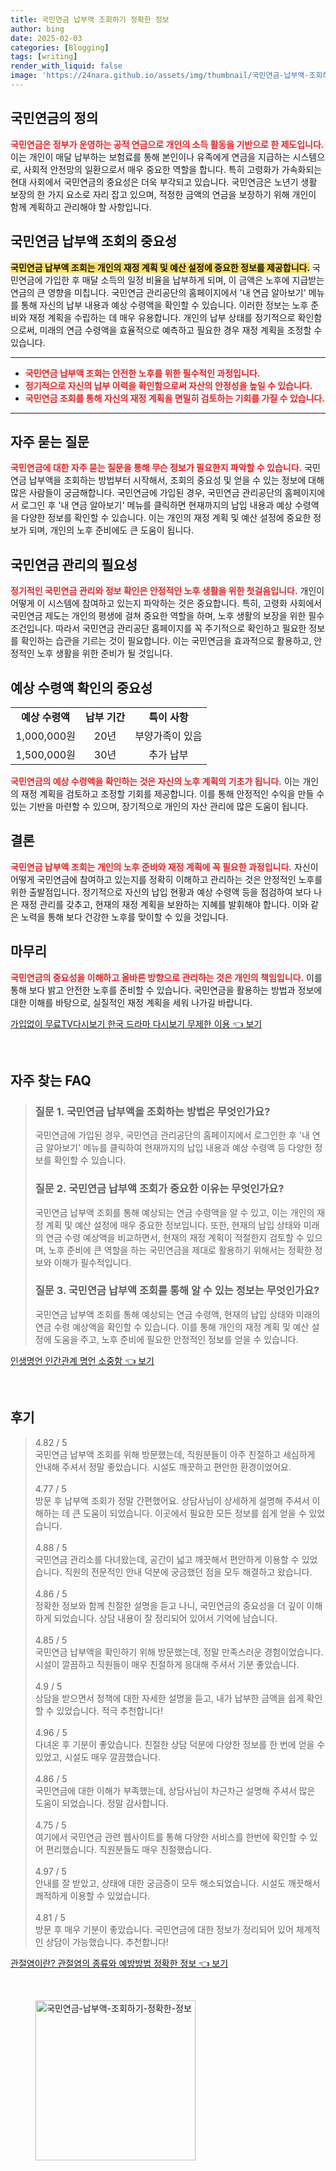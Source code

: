 ```yaml
---
title: 국민연금 납부액 조회하기 정확한 정보
author: bing
date: 2025-02-03
categories: [Blogging]
tags: [writing]
render_with_liquid: false
image: 'https://24nara.github.io/assets/img/thumbnail/국민연금-납부액-조회하기-정확한-정보.webp'
---
```



<h2 id='국민연금의 정의'>국민연금의 정의</h2>

<p><b><span style="color: #ee2323;">국민연금은 정부가 운영하는 공적 연금으로 개인의 소득 활동을 기반으로 한 제도입니다.</span></b> 이는 개인이 매달 납부하는 보험료를 통해 본인이나 유족에게 연금을 지급하는 시스템으로, 사회적 안전망의 일환으로서 매우 중요한 역할을 합니다. 특히 고령화가 가속화되는 현대 사회에서 국민연금의 중요성은 더욱 부각되고 있습니다. 국민연금은 노년기 생활 보장의 한 가지 요소로 자리 잡고 있으며, 적정한 금액의 연금을 보장하기 위해 개인이 함께 계획하고 관리해야 할 사항입니다.</p>

<h2 id='국민연금 납부액 조회의 중요성'>국민연금 납부액 조회의 중요성</h2>

<p><b><span style="background-color: #ffe066;">국민연금 납부액 조회는 개인의 재정 계획 및 예산 설정에 중요한 정보를 제공합니다.</span></b> 국민연금에 가입한 후 매달 소득의 일정 비율을 납부하게 되며, 이 금액은 노후에 지급받는 연금의 큰 영향을 미칩니다. 국민연금 관리공단의 홈페이지에서 '내 연금 알아보기' 메뉴를 통해 자신의 납부 내용과 예상 수령액을 확인할 수 있습니다. 이러한 정보는 노후 준비와 재정 계획을 수립하는 데 매우 유용합니다. 개인의 납부 상태를 정기적으로 확인함으로써, 미래의 연금 수령액을 효율적으로 예측하고 필요한 경우 재정 계획을 조정할 수 있습니다.</p>

<hr />

<ul>
    <li><b><span style="color: #ee2323;">국민연금 납부액 조회는 안전한 노후를 위한 필수적인 과정입니다.</span></b></li>
    <li><b><span style="color: #ee2323;">정기적으로 자신의 납부 이력을 확인함으로써 자산의 안정성을 높일 수 있습니다.</span></b></li>
    <li><b><span style="color: #ee2323;">국민연금 조회를 통해 자신의 재정 계획을 면밀히 검토하는 기회를 가질 수 있습니다.</span></b></li>
</ul>

<hr />

<h2 id='자주 묻는 질문'>자주 묻는 질문</h2>

<p><b><span style="color: #ee2323;">국민연금에 대한 자주 묻는 질문을 통해 무슨 정보가 필요한지 파악할 수 있습니다.</span></b> 국민연금 납부액을 조회하는 방법부터 시작해서, 조회의 중요성 및 얻을 수 있는 정보에 대해 많은 사람들이 궁금해합니다. 국민연금에 가입된 경우, 국민연금 관리공단의 홈페이지에서 로그인 후 '내 연금 알아보기' 메뉴를 클릭하면 현재까지의 납입 내용과 예상 수령액을 다양한 정보를 확인할 수 있습니다. 이는 개인의 재정 계획 및 예산 설정에 중요한 정보가 되며, 개인의 노후 준비에도 큰 도움이 됩니다.</p>

<h2 id='국민연금 관리의 필요성'>국민연금 관리의 필요성</h2>

<p><b><span style="color: #ee2323;">정기적인 국민연금 관리와 정보 확인은 안정적인 노후 생활을 위한 첫걸음입니다.</span></b> 개인이 어떻게 이 시스템에 참여하고 있는지 파악하는 것은 중요합니다. 특히, 고령화 사회에서 국민연금 제도는 개인의 평생에 걸쳐 중요한 역할을 하며, 노후 생활의 보장을 위한 필수 조건입니다. 따라서 국민연금 관리공단 홈페이지를 꼭 주기적으로 확인하고 필요한 정보를 확인하는 습관을 기르는 것이 필요합니다. 이는 국민연금을 효과적으로 활용하고, 안정적인 노후 생활을 위한 준비가 될 것입니다.</p>

<h2 id='예상 수령액 확인의 중요성'>예상 수령액 확인의 중요성</h2>

<table>
    <tr>
        <td style="text-align: center; height: 17px;"><b>예상 수령액</b></td>
        <td style="text-align: center; height: 17px;"><b>납부 기간</b></td>
        <td style="text-align: center; height: 17px;"><b>특이 사항</b></td>
    </tr>
    <tr>
        <td style="text-align: center; height: 17px;">1,000,000원</td>
        <td style="text-align: center; height: 17px;">20년</td>
        <td style="text-align: center; height: 17px;">부양가족이 있음</td>
    </tr>
    <tr>
        <td style="text-align: center; height: 17px;">1,500,000원</td>
        <td style="text-align: center; height: 17px;">30년</td>
        <td style="text-align: center; height: 17px;">추가 납부</td>
    </tr>
</table>

<p><b><span style="color: #ee2323;">국민연금의 예상 수령액을 확인하는 것은 자신의 노후 계획의 기초가 됩니다.</span></b> 이는 개인의 재정 계획을 검토하고 조정할 기회를 제공합니다. 이를 통해 안정적인 수익을 만들 수 있는 기반을 마련할 수 있으며, 장기적으로 개인의 자산 관리에 많은 도움이 됩니다.</p>

<h2 id='결론'>결론</h2>

<p><b><span style="color: #ee2323;">국민연금 납부액 조회는 개인의 노후 준비와 재정 계획에 꼭 필요한 과정입니다.</span></b> 자신이 어떻게 국민연금에 참여하고 있는지를 정확히 이해하고 관리하는 것은 안정적인 노후를 위한 출발점입니다. 정기적으로 자신의 납입 현황과 예상 수령액 등을 점검하여 보다 나은 재정 관리를 갖추고, 현재의 재정 계획을 보완하는 지혜를 발휘해야 합니다. 이와 같은 노력을 통해 보다 건강한 노후를 맞이할 수 있을 것입니다.</p>

<h2 id='마무리'>마무리</h2>

<p><b><span style="color: #ee2323;">국민연금의 중요성을 이해하고 올바른 방향으로 관리하는 것은 개인의 책임입니다.</span></b> 이를 통해 보다 밝고 안전한 노후를 준비할 수 있습니다. 국민연금을 활용하는 방법과 정보에 대한 이해를 바탕으로, 실질적인 재정 계획을 세워 나가길 바랍니다.</p>


<p><a class="click-button" title="가입없이 무료TV다시보기 한국 드라마 다시보기 무제한 이용" href="https://24nara.github.io/posts/%EA%B0%80%EC%9E%85%EC%97%86%EC%9D%B4-%EB%AC%B4%EB%A3%8CTV%EB%8B%A4%EC%8B%9C%EB%B3%B4%EA%B8%B0-%ED%95%9C%EA%B5%AD-%EB%93%9C%EB%9D%BC%EB%A7%88-%EB%8B%A4%EC%8B%9C%EB%B3%B4%EA%B8%B0-%EB%AC%B4%EC%A0%9C%ED%95%9C-%EC%9D%B4%EC%9A%A9/" rel="dofollow">가입없이 무료TV다시보기 한국 드라마 다시보기 무제한 이용 👈 보기</a></p><br>
<h2 id='자주_찾는_FAQ'>자주 찾는 FAQ</h2>
<div itemscope="" itemtype="https://schema.org/FAQPage"> 
<blockquote> 
<div itemscope="" itemprop="mainEntity" itemtype="https://schema.org/Question"> 
<h3 itemprop="name">질문 1. 국민연금 납부액을 조회하는 방법은 무엇인가요?</h3> 
<div itemscope="" itemprop="acceptedAnswer" itemtype="https://schema.org/Answer"> 
<span itemprop="text"> 
<p>국민연금에 가입된 경우, 국민연금 관리공단의 홈페이지에서 로그인한 후 '내 연금 알아보기' 메뉴를 클릭하여 현재까지의 납입 내용과 예상 수령액 등 다양한 정보를 확인할 수 있습니다.</p> 
</span> 
</div> 
</div> 

<div itemscope="" itemprop="mainEntity" itemtype="https://schema.org/Question"> 
<h3 itemprop="name">질문 2. 국민연금 납부액 조회가 중요한 이유는 무엇인가요?</h3> 
<div itemscope="" itemprop="acceptedAnswer" itemtype="https://schema.org/Answer"> 
<span itemprop="text"> 
<p>국민연금 납부액 조회를 통해 예상되는 연금 수령액을 알 수 있고, 이는 개인의 재정 계획 및 예산 설정에 매우 중요한 정보입니다. 또한, 현재의 납입 상태와 미래의 연금 수령 예상액을 비교하면서, 현재의 재정 계획이 적절한지 검토할 수 있으며, 노후 준비에 큰 역할을 하는 국민연금을 제대로 활용하기 위해서는 정확한 정보와 이해가 필수적입니다.</p> 
</span> 
</div> 
</div> 

<div itemscope="" itemprop="mainEntity" itemtype="https://schema.org/Question"> 
<h3 itemprop="name">질문 3. 국민연금 납부액 조회를 통해 알 수 있는 정보는 무엇인가요?</h3> 
<div itemscope="" itemprop="acceptedAnswer" itemtype="https://schema.org/Answer"> 
<span itemprop="text"> 
<p>국민연금 납부액 조회를 통해 예상되는 연금 수령액, 현재의 납입 상태와 미래의 연금 수령 예상액을 확인할 수 있습니다. 이를 통해 개인의 재정 계획 및 예산 설정에 도움을 주고, 노후 준비에 필요한 안정적인 정보를 얻을 수 있습니다.</p> 
</span> 
</div> 
</div> 
</blockquote> 
</div>
<p><a class="click-button" title="인생명언 인간관계 명언 소중함" href="https://24nara.github.io/posts/%EC%9D%B8%EC%83%9D%EB%AA%85%EC%96%B8-%EC%9D%B8%EA%B0%84%EA%B4%80%EA%B3%84-%EB%AA%85%EC%96%B8-%EC%86%8C%EC%A4%91%ED%95%A8/" rel="dofollow">인생명언 인간관계 명언 소중함 👈 보기</a></p><br>
<h2 id='후기'>후기</h2>
<div itemscope itemtype="https://schema.org/Product">
  <blockquote>
  <div itemprop="review" itemscope itemtype="https://schema.org/Review">
      <div itemprop="reviewRating" itemscope itemtype="https://schema.org/Rating"> <span itemprop="ratingValue">4.82</span> / <span itemprop="bestRating">5</span> </div>
      <span itemprop="reviewBody">국민연금 납부액 조회를 위해 방문했는데, 직원분들이 아주 친절하고 세심하게 안내해 주셔서 정말 좋았습니다. 시설도 깨끗하고 편안한 환경이었어요.</span>
  </div>
  <br>
  <div itemprop="review" itemscope itemtype="https://schema.org/Review">
      <div itemprop="reviewRating" itemscope itemtype="https://schema.org/Rating"> <span itemprop="ratingValue">4.77</span> / <span itemprop="bestRating">5</span> </div>
      <span itemprop="reviewBody">방문 후 납부액 조회가 정말 간편했어요. 상담사님이 상세하게 설명해 주셔서 이해하는 데 큰 도움이 되었습니다. 이곳에서 필요한 모든 정보를 쉽게 얻을 수 있었습니다.</span>
  </div>
  <br>
  <div itemprop="review" itemscope itemtype="https://schema.org/Review">
      <div itemprop="reviewRating" itemscope itemtype="https://schema.org/Rating"> <span itemprop="ratingValue">4.88</span> / <span itemprop="bestRating">5</span> </div>
      <span itemprop="reviewBody">국민연금 관리소를 다녀왔는데, 공간이 넓고 깨끗해서 편안하게 이용할 수 있었습니다. 직원의 전문적인 안내 덕분에 궁금했던 점을 모두 해결하고 왔습니다.</span>
  </div>
  <br>
  <div itemprop="review" itemscope itemtype="https://schema.org/Review">
      <div itemprop="reviewRating" itemscope itemtype="https://schema.org/Rating"> <span itemprop="ratingValue">4.86</span> / <span itemprop="bestRating">5</span> </div>
      <span itemprop="reviewBody">정확한 정보와 함께 친절한 설명을 듣고 나니, 국민연금의 중요성을 더 깊이 이해하게 되었습니다. 상담 내용이 잘 정리되어 있어서 기억에 남습니다.</span>
  </div>
  <br>
  <div itemprop="review" itemscope itemtype="https://schema.org/Review">
      <div itemprop="reviewRating" itemscope itemtype="https://schema.org/Rating"> <span itemprop="ratingValue">4.85</span> / <span itemprop="bestRating">5</span> </div>
      <span itemprop="reviewBody">국민연금 납부액을 확인하기 위해 방문했는데, 정말 만족스러운 경험이었습니다. 시설이 깔끔하고 직원들이 매우 친절하게 응대해 주셔서 기분 좋았습니다.</span>
  </div>
  <br>
  <div itemprop="review" itemscope itemtype="https://schema.org/Review">
      <div itemprop="reviewRating" itemscope itemtype="https://schema.org/Rating"> <span itemprop="ratingValue">4.9</span> / <span itemprop="bestRating">5</span> </div>
      <span itemprop="reviewBody">상담을 받으면서 정책에 대한 자세한 설명을 듣고, 내가 납부한 금액을 쉽게 확인할 수 있었습니다. 적극 추천합니다!</span>
  </div>
  <br>
  <div itemprop="review" itemscope itemtype="https://schema.org/Review">
      <div itemprop="reviewRating" itemscope itemtype="https://schema.org/Rating"> <span itemprop="ratingValue">4.96</span> / <span itemprop="bestRating">5</span> </div>
      <span itemprop="reviewBody">다녀온 후 기분이 좋았습니다. 친절한 상담 덕분에 다양한 정보를 한 번에 얻을 수 있었고, 시설도 매우 깔끔했습니다.</span>
  </div>
  <br>
  <div itemprop="review" itemscope itemtype="https://schema.org/Review">
      <div itemprop="reviewRating" itemscope itemtype="https://schema.org/Rating"> <span itemprop="ratingValue">4.86</span> / <span itemprop="bestRating">5</span> </div>
      <span itemprop="reviewBody">국민연금에 대한 이해가 부족했는데, 상담사님이 차근차근 설명해 주셔서 많은 도움이 되었습니다. 정말 감사합니다.</span>
  </div>
  <br>
  <div itemprop="review" itemscope itemtype="https://schema.org/Review">
      <div itemprop="reviewRating" itemscope itemtype="https://schema.org/Rating"> <span itemprop="ratingValue">4.75</span> / <span itemprop="bestRating">5</span> </div>
      <span itemprop="reviewBody">여기에서 국민연금 관련 웹사이트를 통해 다양한 서비스를 한번에 확인할 수 있어 편리했습니다. 직원분들도 매우 친절했습니다.</span>
  </div>
  <br>
  <div itemprop="review" itemscope itemtype="https://schema.org/Review">
      <div itemprop="reviewRating" itemscope itemtype="https://schema.org/Rating"> <span itemprop="ratingValue">4.97</span> / <span itemprop="bestRating">5</span> </div>
      <span itemprop="reviewBody">안내를 잘 받았고, 상태에 대한 궁금증이 모두 해소되었습니다. 시설도 깨끗해서 쾌적하게 이용할 수 있었습니다.</span>
  </div>
  <br>
  <div itemprop="review" itemscope itemtype="https://schema.org/Review">
      <div itemprop="reviewRating" itemscope itemtype="https://schema.org/Rating"> <span itemprop="ratingValue">4.81</span> / <span itemprop="bestRating">5</span> </div>
      <span itemprop="reviewBody">방문 후 매우 기분이 좋았습니다. 국민연금에 대한 정보가 정리되어 있어 체계적인 상담이 가능했습니다. 추천합니다!</span>
  </div>
  </blockquote>
</div>
<p><a class="click-button" title="관절염이란? 관절염의 종류와 예방방법 정확한 정보" href="https://24nara.github.io/posts/%EA%B4%80%EC%A0%88%EC%97%BC%EC%9D%B4%EB%9E%80-%EA%B4%80%EC%A0%88%EC%97%BC%EC%9D%98-%EC%A2%85%EB%A5%98%EC%99%80-%EC%98%88%EB%B0%A9%EB%B0%A9%EB%B2%95-%EC%A0%95%ED%99%95%ED%95%9C-%EC%A0%95%EB%B3%B4/" rel="dofollow">관절염이란? 관절염의 종류와 예방방법 정확한 정보 👈 보기</a></p><br>
<figure class="image"><img src="https://24nara.github.io/assets/img/thumbnail/국민연금-납부액-조회하기-정확한-정보.webp" alt="국민연금-납부액-조회하기-정확한-정보" width="256" height="256"></figure>